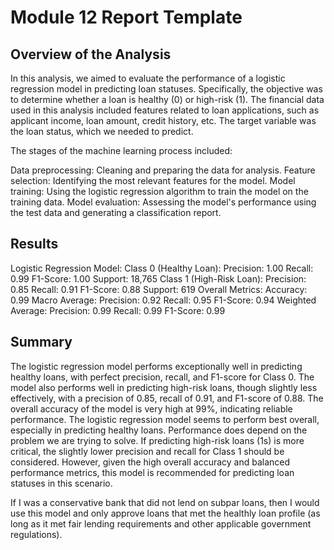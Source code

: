 # Module 12 Report Template

## Overview of the Analysis
In this analysis, we aimed to evaluate the performance of a logistic regression model in predicting loan statuses. Specifically, the objective was to determine whether a loan is healthy (0) or high-risk (1). The financial data used in this analysis included features related to loan applications, such as applicant income, loan amount, credit history, etc. The target variable was the loan status, which we needed to predict.

The stages of the machine learning process included:

Data preprocessing: Cleaning and preparing the data for analysis.
Feature selection: Identifying the most relevant features for the model.
Model training: Using the logistic regression algorithm to train the model on the training data.
Model evaluation: Assessing the model's performance using the test data and generating a classification report.

## Results
Logistic Regression Model:
 Class 0 (Healthy Loan):
       Precision: 1.00
       Recall: 0.99
       F1-Score: 1.00
       Support: 18,765
 Class 1 (High-Risk Loan):
       Precision: 0.85
       Recall: 0.91
       F1-Score: 0.88
       Support: 619
 Overall Metrics:
       Accuracy: 0.99
       Macro Average:
         Precision: 0.92
         Recall: 0.95
         F1-Score: 0.94
 Weighted Average:
       Precision: 0.99
       Recall: 0.99
       F1-Score: 0.99

## Summary
The logistic regression model performs exceptionally well in predicting healthy loans, with perfect precision, recall, and F1-score for Class 0. The model also performs well in predicting high-risk loans, though slightly less effectively, with a precision of 0.85, recall of 0.91, and F1-score of 0.88. The overall accuracy of the model is very high at 99%, indicating reliable performance.
       The logistic regression model seems to perform best overall, especially in predicting healthy loans.
       Performance does depend on the problem we are trying to solve. If predicting high-risk loans (1s) is more critical, the slightly lower precision and recall for Class 1 should be considered. However, given the high overall accuracy and balanced performance metrics, this model is recommended for predicting loan statuses in this scenario.

If I was a conservative bank that did not lend on subpar loans, then I would use this model and only approve loans that met the healthly loan profile (as long as it met fair lending requirements and other applicable government regulations). 


